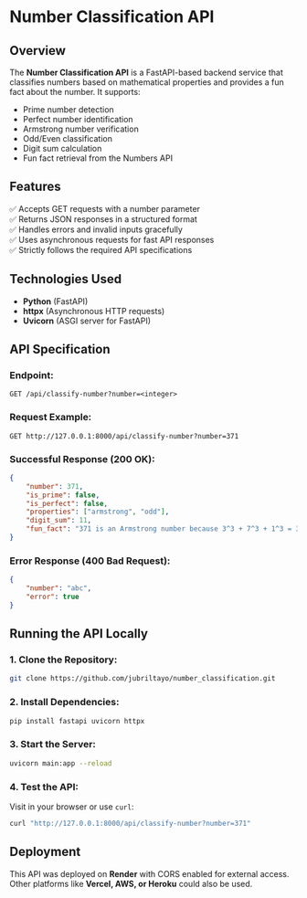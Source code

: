 # Number Classification API

## Overview
The **Number Classification API** is a FastAPI-based backend service that classifies numbers based on mathematical properties and provides a fun fact about the number. It supports:

- Prime number detection
- Perfect number identification
- Armstrong number verification
- Odd/Even classification
- Digit sum calculation
- Fun fact retrieval from the Numbers API

## Features
✅ Accepts GET requests with a number parameter\
✅ Returns JSON responses in a structured format\
✅ Handles errors and invalid inputs gracefully\
✅ Uses asynchronous requests for fast API responses\
✅ Strictly follows the required API specifications

## Technologies Used
- **Python** (FastAPI)
- **httpx** (Asynchronous HTTP requests)
- **Uvicorn** (ASGI server for FastAPI)

## API Specification

### **Endpoint:**
```plaintext
GET /api/classify-number?number=<integer>
```

### **Request Example:**
```plaintext
GET http://127.0.0.1:8000/api/classify-number?number=371
```

### **Successful Response (200 OK):**
```json
{
    "number": 371,
    "is_prime": false,
    "is_perfect": false,
    "properties": ["armstrong", "odd"],
    "digit_sum": 11,
    "fun_fact": "371 is an Armstrong number because 3^3 + 7^3 + 1^3 = 371"
}
```

### **Error Response (400 Bad Request):**
```json
{
    "number": "abc",
    "error": true
}
```

## Running the API Locally

### **1. Clone the Repository:**
```sh
git clone https://github.com/jubriltayo/number_classification.git
```

### **2. Install Dependencies:**
```sh
pip install fastapi uvicorn httpx
```

### **3. Start the Server:**
```sh
uvicorn main:app --reload
```

### **4. Test the API:**
Visit in your browser or use `curl`:
```sh
curl "http://127.0.0.1:8000/api/classify-number?number=371"
```

## Deployment
This API was deployed on **Render** with CORS enabled for external access. Other platforms like **Vercel, AWS, or Heroku** could also be used. 

